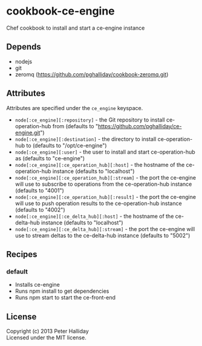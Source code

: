 cookbook-ce-engine
==================

Chef cookbook to install and start a ce-engine instance

## Depends

- nodejs
- git
- zeromq (https://github.com/pghalliday/cookbook-zeromq.git)

## Attributes

Attributes are specified under the `ce_engine` keyspace.

- `node[:ce_engine][:repository]` - the Git repository to install ce-operation-hub from (defaults to "https://github.com/pghalliday/ce-engine.git")
- `node[:ce_engine][:destination]` - the directory to install ce-operation-hub to (defaults to "/opt/ce-engine")
- `node[:ce_engine][:user]` - the user to install and start ce-operation-hub as (defaults to "ce-engine")
- `node[:ce_engine][:ce_operation_hub][:host]` - the hostname of the ce-operation-hub instance (defaults to "localhost")
- `node[:ce_engine][:ce_operation_hub][:stream]` - the port the ce-engine will use to subscribe to operations from the ce-operation-hub instance (defaults to "4001")
- `node[:ce_engine][:ce_operation_hub][:result]` - the port the ce-engine will use to push operation results to the ce-operation-hub instance (defaults to "4002")
- `node[:ce_engine][:ce_delta_hub][:host]` - the hostname of the ce-delta-hub instance (defaults to "localhost")
- `node[:ce_engine][:ce_delta_hub][:stream]` - the port the ce-engine will use to stream deltas to the ce-delta-hub instance (defaults to "5002")

## Recipes

### default

- Installs ce-engine
- Runs npm install to get dependencies
- Runs npm start to start the ce-front-end

## License
Copyright (c) 2013 Peter Halliday  
Licensed under the MIT license.

